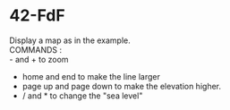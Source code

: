 42-FdF
======

Display a map as in the example.<br />
COMMANDS :<br />- and + to zoom<br />
- home and end to make the line larger<br />
- page up and page down to make the elevation higher.<br />
- / and * to change the "sea level"<br />
